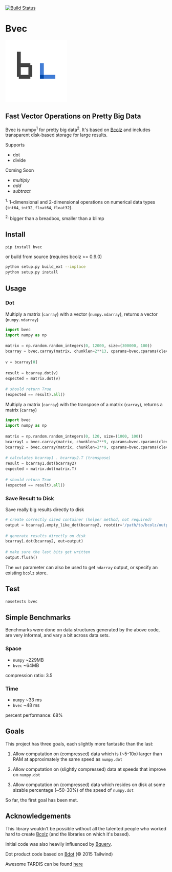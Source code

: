 
[![Build Status](https://travis-ci.org/waylonflinn/bvec.svg?branch=master)](https://travis-ci.org/waylonflinn/bvec)

# Bvec

![Bvec Logo](bvec.png)


## Fast Vector Operations on Pretty Big Data
Bvec is numpy<sup>1</sup> for pretty big data<sup>2</sup>. It's based on [Bcolz](https://github.com/Blosc/bcolz/) and includes transparent disk-based storage for large results.

Supports

* dot
* divide

Coming Soon
* _multiply_
* _add_
* _subtract_


<sup>1.</sup> 1-dimensional and 2-dimensional operations on numerical data types
(`int64`, `int32`, `float64`, `float32`).

<sup>2.</sup> bigger than a breadbox, smaller than a blimp

## Install
```bash
pip install bvec
```

or build from source (requires bcolz >= 0.9.0)

```bash
python setup.py build_ext --inplace
python setup.py install
```

## Usage

### Dot

Multiply a matrix (`carray`) with a vector (`numpy.ndarray`), returns a vector (`numpy.ndarray`)

```python
import bvec
import numpy as np

matrix = np.random.random_integers(0, 12000, size=(300000, 100))
bcarray = bvec.carray(matrix, chunklen=2**13, cparams=bvec.cparams(clevel=2))

v = bcarray[0]

result = bcarray.dot(v)
expected = matrix.dot(v)

# should return True
(expected == result).all()

```


Multiply a matrix (`carray`) with the transpose of a matrix (`carray`), returns a matrix (`carray`)

```python
import bvec
import numpy as np

matrix = np.random.random_integers(0, 120, size=(1000, 100))
bcarray1 = bvec.carray(matrix, chunklen=2**9, cparams=bvec.cparams(clevel=2))
bcarray2 = bvec.carray(matrix, chunklen=2**9, cparams=bvec.cparams(clevel=2))

# calculates bcarray1 . bcarray2.T (transpose)
result = bcarray1.dot(bcarray2)
expected = matrix.dot(matrix.T)

# should return True
(expected == result).all()

```
### Save Result to Disk
Save really big results directly to disk

```python
# create correctly sized container (helper method, not required)
output = bcarray1.empty_like_dot(bcarray2, rootdir='/path/to/bcolz/output')

# generate results directly on disk
bcarray1.dot(bcarray2, out=output)

# make sure the last bits get written
output.flush()
```

The `out` parameter can also be used to get `ndarray` output, or specify an existing `bcolz` store.

## Test

```python
nosetests bvec
```

## Simple Benchmarks

Benchmarks were done on data structures generated by the above code, are very informal, and vary a bit across data sets.

### Space

* `numpy` ~229MB
* `bvec` ~64MB

compression ratio: 3.5

### Time

* `numpy` ~33 ms
* `bvec` ~48 ms

percent performance: 68%

## Goals

This project has three goals, each slightly more fantastic than the last:

1. Allow computation on (compressed) data which is (~5-10x) larger than RAM at approximately the same speed as `numpy.dot`


2. Allow computation on (slightly compressed) data at speeds that improve on `numpy.dot`


3. Allow computation on (compressed) data which resides on disk at some sizable percentage (~50-30%) of the speed of `numpy.dot`


So far, the first goal has been met.


## Acknowledgements

This library wouldn't be possible without all the talented people who worked hard to create [Bcolz](https://github.com/Blosc/bcolz/) (and the libraries on which it's based).

Initial code was also heavily influenced by [Bquery](https://github.com/visualfabriq/bquery).

Dot product code based on
[Bdot](https://github.com/tailwind/bdot) (&copy; 2015 Tailwind)

Awesome TARDIS can be found [here](https://youtu.be/dUBxHd3bMhg?t=1m5s)
